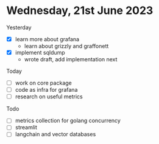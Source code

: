# Wednesday, 21st June 2023

Yesterday
- [x] learn more about grafana
	- learn about grizzly and graffonett
- [x] implement sqldump
	- wrote draft, add implementation next

Today
- [ ] work on core package
- [ ] code as infra for grafana
- [ ] research on useful metrics

Todo
- [ ] metrics collection for golang concurrency
- [ ] streamlit
- [ ] langchain and vector databases
